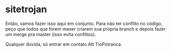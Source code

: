 # sitetrojan
Então, vamos fazer isso aqui em conjunto. 
Para não ter conflito no código, peço que todos que forem mexer criarem sua própria branch e depois fazer um merge pra master (isso evita conflitos).

Qualquer duvida, só entrar em contato 
Att TioPotranca
